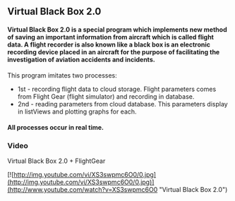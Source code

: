 ## Virtual Black Box 2.0
#### Virtual Black Box 2.0 is a special program which implements new method of saving an important information from aircraft which is called flight data. A flight recorder is also known like a black box is an electronic recording device placed in an aircraft for the purpose of facilitating the investigation of aviation accidents and incidents.
This program imitates two processes:
* 1st - recording flight data to cloud storage. Flight parameters comes from Flight Gear (flight simulator) and recording in database.
* 2nd - reading parameters from cloud database. This parameters display in listViews and plotting graphs for each.
#### All processes occur in real time.

### Video
Virtual Black Box 2.0 + FlightGear 


[![http://img.youtube.com/vi/XS3swpmc6O0/0.jpg](http://img.youtube.com/vi/XS3swpmc6O0/0.jpg)](http://www.youtube.com/watch?v=XS3swpmc6O0 "Virtual Black Box 2.0")
